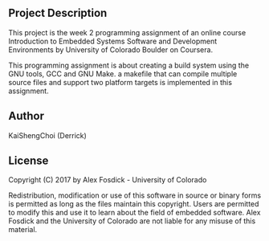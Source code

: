 ## Project Description

This project is the week 2 programming assignment of an online course Introduction to Embedded Systems Software and Development Environments by University of Colorado Boulder on Coursera. 

This programming assignment is about creating a build system using the GNU tools, GCC and GNU Make. a makefile that can compile multiple source files and support two platform targets is implemented in this assignment. 

## Author

KaiShengChoi (Derrick)

## License

Copyright (C) 2017 by Alex Fosdick - University of Colorado
 
Redistribution, modification or use of this software in source or binary forms is permitted as long as the files maintain this copyright. Users are permitted to modify this and use it to learn about the field of embedded software. Alex Fosdick and the University of Colorado are not liable for any misuse of this material. 